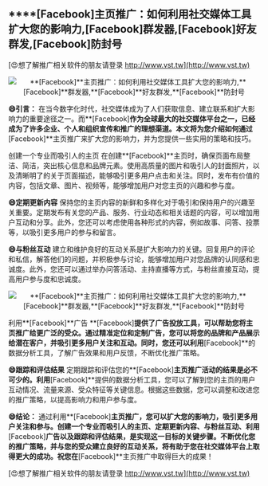 ## ****[Facebook]**主页推广：如何利用社交媒体工具扩大您的影响力,**[Facebook]**群发器,**[Facebook]**好友群发,**[Facebook]**防封号**

[😍想了解推广相关软件的朋友请登录 http://www.vst.tw](http://www.vst.tw)

 <center><img src="https://vst.tw/MP4/tuiguang/png/1.png" alt="**[Facebook]**主页推广：如何利用社交媒体工具扩大您的影响力,**[Facebook]**群发器,**[Facebook]**好友群发,**[Facebook]**防封号"></center>

**😄引言：**
在当今数字化时代，社交媒体成为了人们获取信息、建立联系和扩大影响力的重要途径之一。而**[Facebook]**作为全球最大的社交媒体平台之一，已经成为了许多企业、个人和组织宣传和推广的理想渠道。本文将为您介绍如何通过**[Facebook]**主页推广来扩大您的影响力，并为您提供一些实用的策略和技巧。

创建一个专业而吸引人的主页
在创建**[Facebook]**主页时，确保页面布局整洁、简洁，突出核心信息和品牌元素。使用高质量的图片和吸引人的封面照片，以及清晰明了的关于页面描述，能够吸引更多用户点击和关注。同时，发布有价值的内容，包括文章、图片、视频等，能够增加用户对您主页的兴趣和参与度。

**😄定期更新内容**
保持您的主页内容的新鲜和多样化对于吸引和保持用户的兴趣至关重要。定期发布有关您的产品、服务、行业动态和相关话题的内容，可以增加用户互动和分享。此外，您还可以考虑使用各种形式的内容，例如故事、问答、投票等，以吸引更多用户的参与和留言。

**😄与粉丝互动**
建立和维护良好的互动关系是扩大影响力的关键。回复用户的评论和私信，解答他们的问题，并积极参与讨论，能够增加用户对您品牌的认同感和忠诚度。此外，您还可以通过举办问答活动、主持直播等方式，与粉丝直接互动，提高用户参与度和忠诚度。

 <center><img src="https://vst.tw/MP4/tuiguang/png/6.png" alt="**[Facebook]**主页推广：如何利用社交媒体工具扩大您的影响力,**[Facebook]**群发器,**[Facebook]**好友群发,**[Facebook]**防封号"></center>

利用**[Facebook]**广告
**[Facebook]**提供了广告投放工具，可以帮助您将主页推广给更广泛的受众。通过精准定位和定制广告，您可以将您的品牌和产品展示给潜在客户，并吸引更多用户关注和互动。同时，您还可以利用**[Facebook]**的数据分析工具，了解广告效果和用户反馈，不断优化推广策略。

**😄跟踪和评估结果**
定期跟踪和评估您的**[Facebook]**主页推广活动的结果是必不可少的。利用**[Facebook]**提供的数据分析工具，您可以了解到您的主页的用户互动情况、流量来源、受众特征等关键信息。根据这些数据，您可以调整和改进您的推广策略，以提高影响力和用户参与度。

**😄结论：**
通过利用**[Facebook]**主页推广，您可以扩大您的影响力，吸引更多用户关注和参与。创建一个专业而吸引人的主页、定期更新内容、与粉丝互动、利用**[Facebook]**广告以及跟踪和评估结果，是实现这一目标的关键步骤。不断优化您的推广策略，并与您的受众建立良好的互动关系，将有助于您在社交媒体平台上取得更大的成功。祝您在**[Facebook]**主页推广中取得巨大的成果！

[😍想了解推广相关软件的朋友请登录 http://www.vst.tw](http://www.vst.tw)



